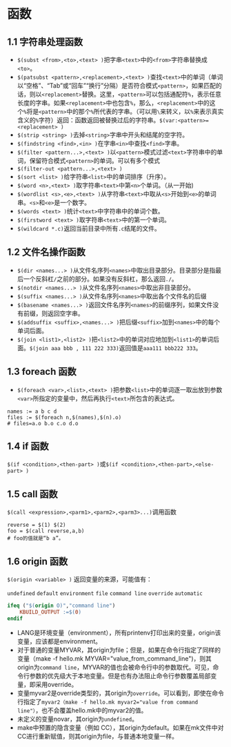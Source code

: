 # 函数
## 1.1 字符串处理函数
* `$(subst <from>,<to>,<text> )`把字串`<text>`中的`<from>`字符串替换成`<to>`。
*  `$(patsubst <pattern>,<replacement>,<text> )`查找`<text>`中的单词（单词以“空格”、“Tab”或“回车”“换行”分隔）是否符合模式`<pattern>`，如果匹配的话，则以`<replacement>`替换。这里，`<pattern>`可以包括通配符`%`，表示任意长度的字串。如果`<replacement>`中也包含`%`，那么，`<replacement>`中的这个`%`将是`<pattern>`中的那个`%`所代表的字串。（可以用`\`来转义，以`%`来表示真实含义的`%`字符）返回：函数返回被替换过后的字符串。`$(var:<pattern>=<replacement> )`
* `$(strip <string> )`去掉`<string>`字串中开头和结尾的空字符。
* `$(findstring <find>,<in> )`在字串`<in>`中查找`<find>`字串。
* `$(filter <pattern...>,<text> )`以`<pattern>`模式过滤`<text>`字符串中的单词，保留符合模式`<pattern>`的单词。可以有多个模式
* `$(filter-out <pattern...>,<text> )`
* `$(sort <list> )`给字符串`<list>`中的单词排序（升序）。
* `$(word <n>,<text> )`取字符串`<text>`中第`<n>`个单词。（从一开始)
* `$(wordlist <s>,<e>,<text> )`从字符串`<text>`中取从`<s>`开始到`<e>`的单词串。`<s>`和`<e>`是一个数字。
* `$(words <text> )`统计`<text>`中字符串中的单词个数。
* `$(firstword <text> )`取字符串`<text>`中的第一个单词。
* `$(wildcard *.c)`返回当前目录中所有`.c`结尾的文件。
## 1.2 文件名操作函数
* `$(dir <names...> )`从文件名序列`<names>`中取出目录部分。目录部分是指最后一个反斜杠`/`之前的部分。如果没有反斜杠，那么返回`./`。
* `$(notdir <names...> )`从文件名序列`<names>`中取出非目录部分。
* `$(suffix <names...> )`从文件名序列`<names>`中取出各个文件名的后缀
* `$(basename <names...> )`返回文件名序列`<names>`的前缀序列，如果文件没有前缀，则返回空字串。
* `$(addsuffix <suffix>,<names...> )`把后缀`<suffix>`加到`<names>`中的每个单词后面。
* `$(join <list1>,<list2> )`把`<list2>`中的单词对应地加到`<list1>`的单词后面。`$(join aaa bbb , 111 222 333)`返回值是`aaa111 bbb222 333`。
## 1.3 foreach 函数
- `$(foreach <var>,<list>,<text> )`把参数`<list>`中的单词逐一取出放到参数`<var>`所指定的变量中，然后再执行`<text>`所包含的表达式。
```
names := a b c d
files := $(foreach n,$(names),$(n).o)
# files=a.o b.o c.o d.o
```
## 1.4 if 函数
`$(if <condition>,<then-part> )`或`$(if <condition>,<then-part>,<else-part> )`
## 1.5 call 函数
`$(call <expression>,<parm1>,<parm2>,<parm3>...)`调用函数
```
reverse = $(1) $(2)
foo = $(call reverse,a,b) 
# foo的值就是“b a”。
```
## 1.6 origin 函数
`$(origin <variable> )` 返回变量的来源，可能值有：

`undefined` `default` `environment` `file` `command line` `override` `automatic` 

```makefile
ifeq ("$(origin O)","command line")
	KBUILD_OUTPUT :=$(0)
endif
```
* LANG是环境变量（environment），所有printenv打印出来的变量，origin该变量，应该都是environment。
* 对于普通的变量MYVAR，其origin为file；但是，如果在命令行指定了同样的变量（make -f hello.mk MYVAR="value_from_command_line")，则其origin为`command line`，MYVAR的值也会被命令行中的参数取代。可见，命令行参数的优先级大于本地变量。但是也有办法阻止命令行参数覆盖局部变量，即采用override。
* 变量myvar2是override类型的，其origin为`override`。可以看到，即使在命令行指定了`myvar2（make -f hello.mk myvar2="value from command line"）`，也不会覆盖hello.mk中的myvar2的值。
* 未定义的变量novar，其origin为`undefined`。
* make中预置的隐含变量（例如 CC），其origin为default。如果在mk文件中对CC进行重新赋值，则其origin为file，与普通本地变量一样。
